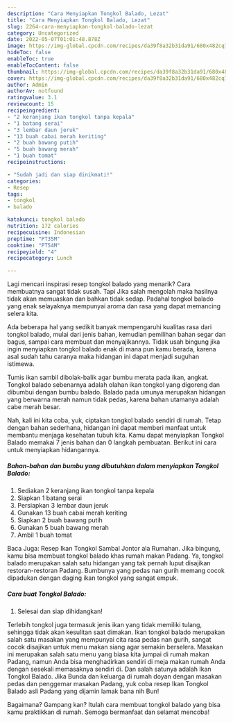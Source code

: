```yaml
---
description: "Cara Menyiapkan Tongkol Balado, Lezat"
title: "Cara Menyiapkan Tongkol Balado, Lezat"
slug: 2264-cara-menyiapkan-tongkol-balado-lezat
category: Uncategorized
date: 2022-05-07T01:01:48.878Z
image: https://img-global.cpcdn.com/recipes/da39f8a32b31da91/680x482cq70/tongkol-balado-foto-resep-utama.jpg
hideToc: false
enableToc: true
enableTocContent: false
thumbnail: https://img-global.cpcdn.com/recipes/da39f8a32b31da91/680x482cq70/tongkol-balado-foto-resep-utama.jpg
cover: https://img-global.cpcdn.com/recipes/da39f8a32b31da91/680x482cq70/tongkol-balado-foto-resep-utama.jpg
author: Admin
authorAv: notfound
ratingvalue: 3.1
reviewcount: 15
recipeingredient:
- "2 keranjang ikan tongkol tanpa kepala"
- "1 batang serai"
- "3 lembar daun jeruk"
- "13 buah cabai merah keriting"
- "2 buah bawang putih"
- "5 buah bawang merah"
- "1 buah tomat"
recipeinstructions:

- "Sudah jadi dan siap dinikmati!"
categories:
- Resep
tags:
- tongkol
- balado

katakunci: tongkol balado 
nutrition: 172 calories
recipecuisine: Indonesian
preptime: "PT35M"
cooktime: "PT54M"
recipeyield: "4"
recipecategory: Lunch

---
```



Lagi mencari inspirasi resep tongkol balado yang menarik? Cara membuatnya sangat tidak susah. Tapi Jika salah mengolah maka hasilnya tidak akan memuaskan dan bahkan tidak sedap. Padahal tongkol balado yang enak selayaknya mempunyai aroma dan rasa yang dapat memancing selera kita.


Ada beberapa hal yang sedikit banyak mempengaruhi kualitas rasa dari tongkol balado, mulai dari jenis bahan, kemudian pemilihan bahan segar dan bagus, sampai cara membuat dan menyajikannya. Tidak usah bingung jika ingin menyiapkan tongkol balado enak di mana pun kamu berada, karena asal sudah tahu caranya maka hidangan ini dapat menjadi suguhan istimewa.

Tumis ikan sambil dibolak-balik agar bumbu merata pada ikan, angkat. Tongkol balado sebenarnya adalah olahan ikan tongkol yang digoreng dan dibumbui dengan bumbu balado. Balado pada umunya merupakan hidangan yang berwarna merah namun tidak pedas, karena bahan utamanya adalah cabe merah besar.


Nah, kali ini kita coba, yuk, ciptakan tongkol balado sendiri di rumah. Tetap dengan bahan sederhana, hidangan ini dapat memberi manfaat untuk membantu menjaga kesehatan tubuh kita. Kamu dapat menyiapkan Tongkol Balado memakai 7 jenis bahan dan 0 langkah pembuatan. Berikut ini cara untuk menyiapkan hidangannya.

<!--inarticleads1-->

##### Bahan-bahan dan bumbu yang dibutuhkan dalam menyiapkan Tongkol Balado:

1. Sediakan 2 keranjang ikan tongkol tanpa kepala
1. Siapkan 1 batang serai
1. Persiapkan 3 lembar daun jeruk
1. Gunakan 13 buah cabai merah keriting
1. Siapkan 2 buah bawang putih
1. Gunakan 5 buah bawang merah
1. Ambil 1 buah tomat


Baca Juga: Resep Ikan Tongkol Sambal Jontor ala Rumahan. Jika bingung, kamu bisa membuat tongkol balado khas rumah makan Padang. Ya, tongkol balado merupakan salah satu hidangan yang tak pernah luput disajikan restoran-restoran Padang. Bumbunya yang pedas nan gurih memang cocok dipadukan dengan daging ikan tongkol yang sangat empuk. 

<!--inarticleads2-->

##### Cara buat Tongkol Balado:


1. Selesai dan siap dihidangkan!

Terlebih tongkol juga termasuk jenis ikan yang tidak memiliki tulang, sehingga tidak akan kesulitan saat dimakan. Ikan tongkol balado merupakan salah satu masakan yang mempunyai cita rasa pedas nan gurih, sangat cocok disajikan untuk menu makan siang agar semakin berselera. Masakan ini merupakan salah satu menu yang biasa kita jumpai di rumah makan Padang, namun Anda bisa menghadirkan sendiri di meja makan rumah Anda dengan sesekali memasaknya sendiri di. Dan salah satunya adalah Ikan Tongkol Balado. Jika Bunda dan keluarga di rumah doyan dengan masakan pedas dan penggemar masakan Padang, yuk coba resep Ikan Tongkol Balado asli Padang yang dijamin lamak bana nih Bun! 

Bagaimana? Gampang kan? Itulah cara membuat tongkol balado yang bisa kamu praktikkan di rumah. Semoga bermanfaat dan selamat mencoba!
